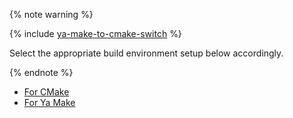 {% note warning %}

{% include [ya-make-to-cmake-switch](ya-make-to-cmake-switch.md) %}

Select the appropriate build environment setup below accordingly.

{% endnote %}

  - [For CMake](../../../installation/build-environment-setup-for-cmake.md)
  - [For Ya Make](../../../installation/build-environment-setup-for-ya-make.md)